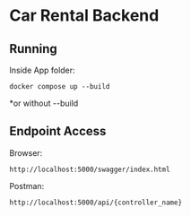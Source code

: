 # Car Rental Backend
## Running
Inside App folder:
```shell
docker compose up --build
```
*or without --build
## Endpoint Access
Browser:
```shell
http://localhost:5000/swagger/index.html
```
Postman:
```shell
http://localhost:5000/api/{controller_name}
```